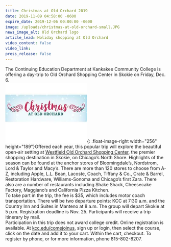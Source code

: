 ```yaml
---
title: Christmas at Old Orchard 2019
date: 2019-11-09 04:58:00 -0600
expire_date: 2019-12-06 00:00:00 -0600
image: /uploads/christmas-at-old-orchard-small.JPG
news_image_alt: Old Orchard logo
article_lead: Holiday shopping at Old Orchard
video_content: false
video_link:
press_release: false
---
```


The Continuing Education Department at Kankakee Community College is offering a day-trip to Old Orchard Shopping Center in Skokie on Friday, Dec. 6.<br>![](/uploads/christmas-at-old-orchard-small.JPG){: .float-image-right width="256" height="189"}Offered each year, this popular trip will explore the beautiful open-air setting at [Westfield Old Orchard Shopping Center](https://www.westfield.com/oldorchard), the premier shopping destination in Skokie, on Chicago’s North Shore. Highlights of the season can be found at the anchor stores of Bloomingdale’s, Nordstrom, Lord & Taylor and Macy’s. There are more than 120 stores to choose from A-Z, including Apple, L.L. Bean, Lacoste, Coach, Tiffany & Co., Crate & Barrel, Restoration Hardware, Williams-Sonoma and Chicago’s first Zara. There also are a number of restaurants including Shake Shack, Cheesecake Factory, Maggiano’s and California Pizza Kitchen.<br>To take part in the trip, the fee is $35, which includes motor coach transportation. There will be two departure points: KCC at 7:30 a.m. and the Country Inn and Suites in Manteno at 8 a.m. The group will depart Skokie at 5 p.m. Registration deadline is Nov. 25. Participants will receive a trip itinerary by mail.<br>Participation in this trip does not award college credit. Online registration is available. At [kcc.edu/comejoinus](https://www.enrole.com/kcc/jsp/login.jsp), sign up or login, then select the course, click on the date and add it to your cart. Within the cart, checkout. To register by phone, or for more information, phone 815-802-8207.